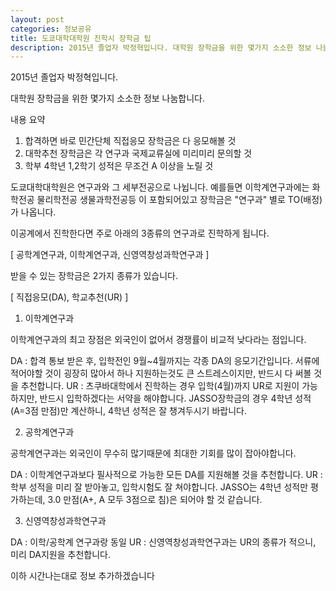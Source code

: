 ```yaml
---
layout: post
categories: 정보공유
title: 도쿄대학대학원 진학시 장학금 팁
description: 2015년 졸업자 박정혁입니다. 대학원 장학금을 위한 몇가지 소소한 정보 나눔합니다.
---
```


2015년 졸업자 박정혁입니다.

대학원 장학금을 위한 몇가지 소소한 정보 나눔합니다.

내용 요약
1. 합격하면 바로 민간단체 직접응모 장학금은 다 응모해볼 것
2. 대학추천 장학금은 각 연구과 국제교류실에 미리미리 문의할 것
3. 학부 4학년 1,2학기 성적은 무조건 A 이상을 노릴 것

도쿄대학대학원은 연구과와 그 세부전공으로 나뉩니다.
예를들면 이학계연구과에는 화학전공 물리학전공 생물과학전공등 이 포함되어있고
장학금은 "연구과" 별로 TO(배정)가 나옵니다.

이공계에서 진학한다면 주로 아래의 3종류의 연구과로 진학하게 됩니다.

[ 공학계연구과, 이학계연구과, 신영역창성과학연구과 ]

받을 수 있는 장학금은 2가지 종류가 있습니다.

[ 직접응모(DA), 학교추천(UR) ]


1. 이학계연구과

이학계연구과의 최고 장점은 외국인이 없어서 경쟁률이 비교적 낮다라는 점입니다.

DA : 합격 통보 받은 후, 입학전인 9월~4월까지는 각종 DA의 응모기간입니다. 서류에 적어야할 것이 굉장히 많아서 하나 지원하는것도 큰 스트레스이지만, 반드시 다 써볼 것을 추천합니다.
UR : 츠쿠바대학에서 진학하는 경우 입학(4월)까지 UR로 지원이 가능하지만, 반드시 입학하겠다는 서약을 해야합니다. JASSO장학금의 경우 4학년 성적(A=3점 만점)만 계산하니, 4학년 성적은 잘 챙겨두시기 바랍니다.

2. 공학계연구과

공학계연구과는 외국인이 무수히 많기때문에 최대한 기회를 많이 잡아야합니다.

DA : 이학계연구과보다 필사적으로 가능한 모든 DA를 지원해볼 것을 추천합니다.
UR : 학부 성적을 미리 잘 받아놓고, 입학시험도 잘 쳐야합니다. JASSO는 4학년 성적만 평가하는데, 3.0 만점(A+, A 모두 3점으로 침)은 되어야 할 것 같습니다.

3. 신영역창성과학연구과

DA : 이학/공학계 연구과랑 동일
UR : 신영역창성과학연구과는 UR의 종류가 적으니, 미리 DA지원을 추천합니다.

이하 시간나는대로 정보 추가하겠습니다